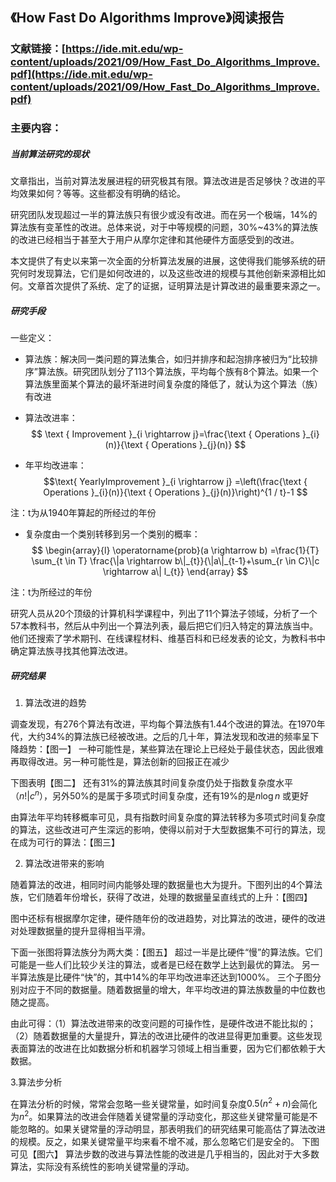 ## 《How Fast Do Algorithms Improve》阅读报告
### 文献链接：[https://ide.mit.edu/wp-content/uploads/2021/09/How_Fast_Do_Algorithms_Improve.pdf](https://ide.mit.edu/wp-content/uploads/2021/09/How_Fast_Do_Algorithms_Improve.pdf)
### 主要内容：
##### 当前算法研究的现状

文章指出，当前对算法发展进程的研究极其有限。算法改进是否足够快？改进的平均效果如何？等等。这些都没有明确的结论。

研究团队发现超过一半的算法族只有很少或没有改进。而在另一个极端，14%的算法族有变革性的改进。总体来说，对于中等规模的问题，30%~43%的算法族的改进已经相当于甚至大于用户从摩尔定律和其他硬件方面感受到的改进。

本文提供了有史以来第一次全面的分析算法发展的进展，这使得我们能够系统的研究何时发现算法，它们是如何改进的，以及这些改进的规模与其他创新来源相比如何。文章首次提供了系统、定了的证据，证明算法是计算改进的最重要来源之一。

##### 研究手段
一些定义：
* 算法族：解决同一类问题的算法集合，如归并排序和起泡排序被归为“比较排序”算法族。研究团队划分了113个算法族，平均每个族有8个算法。如果一个算法族里面某个算法的最坏渐进时间复杂度的降低了，就认为这个算法（族）有改进


* 算法改进率：
$$
\text { Improvement }_{i \rightarrow j}=\frac{\text { Operations }_{i}(n)}{\text { Operations }_{j}(n)}
$$

* 年平均改进率：
$$\text{ YearlyImprovement }_{i \rightarrow j} =\left(\frac{\text { Operations }_{i}(n)}{\text { Operations }_{j}(n)}\right)^{1 / t}-1
$$

注：t为从1940年算起的所经过的年份

* 复杂度由一个类别转移到另一个类别的概率：
$$
\begin{array}{l}
\operatorname{prob}(a \rightarrow b) =\frac{1}{T} \sum_{t \in T} \frac{\|a \rightarrow b\|_{t}}{\|a\|_{t-1}+\sum_{r \in C}\|c \rightarrow a\| l_{t}}
\end{array}
$$

注：t为所经过的年份


研究人员从20个顶级的计算机科学课程中，列出了11个算法子领域，分析了一个57本教科书，然后从中列出一个算法列表，最后把它们归入特定的算法族当中。他们还搜索了学术期刊、在线课程材料、维基百科和已经发表的论文，为教科书中确定算法族寻找其他算法改进。

##### 研究结果

1. 算法改进的趋势

调查发现，有276个算法有改进，平均每个算法族有1.44个改进的算法。在1970年代，大约34%的算法族已经被改进。之后的几十年，算法发现和改进的频率呈下降趋势：【图一】
一种可能性是，某些算法在理论上已经处于最佳状态，因此很难再取得改进。另一种可能性是，算法创新的回报正在减少

下图表明【图二】
还有31%的算法族其时间复杂度仍处于指数复杂度水平（$n ! | c^{n}$），另外50%的是属于多项式时间复杂度，还有19%的是$n \log n$ 或更好

由算法年平均转移概率可见，具有指数时间复杂度的算法转移为多项式时间复杂度的算法，这些改进可产生深远的影响，使得以前对于大型数据集不可行的算法，现在成为可行的算法：【图三】

2. 算法改进带来的影响

随着算法的改进，相同时间内能够处理的数据量也大为提升。下图列出的4个算法族，它们随着年份增长，获得了改进，处理的数据量呈直线式的上升：【图四】

图中还标有根据摩尔定律，硬件随年份的改进趋势，对比算法的改进，硬件的改进对处理数据量的提升显得相当平滑。

下面一张图将算法族分为两大类：【图五】
超过一半是比硬件“慢”的算法族。它们可能是一些人们比较少关注的算法，或者是已经在数学上达到最优的算法。
另一半算法族是比硬件“快”的，其中14%的年平均改进率还达到1000%。
三个子图分别对应于不同的数据量。随着数据量的增大，年平均改进的算法族数量的中位数也随之提高。

由此可得：（1）算法改进带来的改变问题的可操作性，是硬件改进不能比拟的；（2）随着数据量的大量提升，算法的改进比硬件的改进显得更加重要。这些发现表面算法的改进在比如数据分析和机器学习领域上相当重要，因为它们都依赖于大数据。


3.算法步分析

在算法分析的时候，常常会忽略一些关键常量，如时间复杂度$0.5(n^2+n)$会简化为$n^2$。如果算法的改进会伴随着关键常量的浮动变化，那这些关键常量可能是不能忽略的。如果关键常量的浮动明显，那表明我们的研究结果可能高估了算法改进的规模。反之，如果关键常量平均来看不增不减，那么忽略它们是安全的。
下图可见【图六】
算法步数的改进与算法性能的改进是几乎相当的，因此对于大多数算法，实际没有系统性的影响关键常量的浮动。